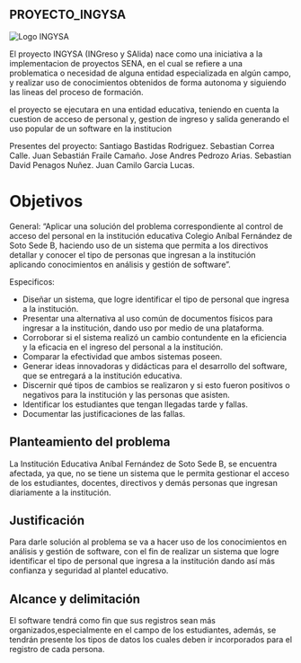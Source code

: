 ## PROYECTO_INGYSA

![Logo INGYSA](https://github.com/Sebastian-Penagos/PROYECTO_INGYSA/blob/Testing/logo_alpha_2.png)

El proyecto INGYSA (INGreso y SAlida) nace como una iniciativa a la implementacion de proyectos SENA, en el cual se refiere a una problematica o necesidad de alguna entidad especializada en algún campo, y realizar uso de conocimientos obtenidos de forma autonoma y siguiendo las lineas del proceso de formación.

el proyecto se ejecutara en una entidad educativa, teniendo en cuenta la cuestion de acceso de personal y, gestion de ingreso y salida generando el uso popular de un software en la institucion

Presentes del proyecto: Santiago Bastidas Rodriguez. Sebastian Correa Calle. Juan Sebastián Fraile Camaño. Jose Andres Pedrozo Arias. Sebastian David Penagos Nuñez. Juan Camilo Garcia Lucas.


# Objetivos

General: 
“Aplicar una solución del problema correspondiente al control de acceso del personal en la institución educativa Colegio Aníbal Fernández de Soto Sede B, haciendo uso de un sistema que permita a los directivos detallar y conocer el tipo de personas que ingresan a la institución aplicando conocimientos en análisis y gestión de software”.

Especificos:
-   Diseñar un sistema, que logre identificar el tipo de personal que ingresa a la institución.
-   Presentar una alternativa al uso común de documentos físicos para ingresar a la institución, dando uso por medio de una plataforma.
-   Corroborar si el sistema realizó un cambio contundente en la eficiencia y la eficacia en el ingreso del personal a la institución.
-   Comparar la efectividad que ambos sistemas poseen.
-   Generar ideas innovadoras y didácticas para el desarrollo del software, que se entregará a la institución educativa.
-   Discernir qué tipos de cambios se realizaron y si esto fueron positivos o negativos para la institución y las personas que asisten.
-   Identificar los estudiantes que tengan llegadas tarde y fallas.
-   Documentar las justificaciones de las fallas.

## Planteamiento del problema 

La Institución Educativa Aníbal Fernández de Soto Sede B, se encuentra afectada, ya que, no se tiene un sistema que le permita gestionar el acceso de los estudiantes, docentes, directivos y demás personas que ingresan diariamente a la institución.

## Justificación 

Para darle solución al problema se va a hacer uso de los conocimientos en análisis y gestión de software, con el fin de realizar un sistema que logre identificar el tipo de personal que ingresa a la institución dando así más confianza y seguridad al plantel educativo.

 

## Alcance y delimitación  

El software tendrá como fin que sus registros sean más organizados,especialmente en el campo de los estudiantes, además, se tendrán presente los tipos de datos los cuales deben ir incorporados para el registro de cada persona.

